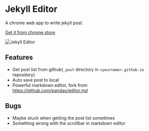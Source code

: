 # Jekyll Editor

A chrome web app to write jekyll post.

[Get it from chrome store](https://chrome.google.com/webstore/detail/jekyll-editor/dfdkgbhjmllemfblfoohhehdigokocme).

![Jekyll Editor](http://simpleyyt.qiniudn.com/15-10-11/10214115.jpg)

## Features

 * Get post list from github(`_post` directory in `<yourname>.github.io` repository)
 * Auto save post to local
 * Powerful markdown editor, fork from https://github.com/pandao/editor.md
 
## Bugs

 * Maybe stuck when getting the post list sometimes
 * Something wrong with the scrollbar in markdown editor
